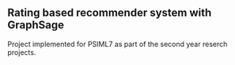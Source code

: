 ## Rating based recommender system with GraphSage
Project implemented for PSIML7 as part of the second year reserch projects. 
